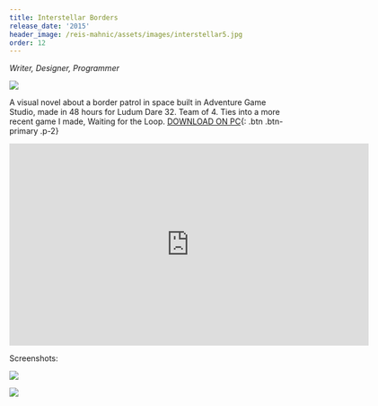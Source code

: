```yaml
---
title: Interstellar Borders
release_date: '2015'
header_image: /reis-mahnic/assets/images/interstellar5.jpg
order: 12
---
```

_Writer, Designer, Programmer_

![](/reis-mahnic/assets/images/interstellar2.jpg)

A visual novel about a border patrol in space built in Adventure Game Studio, made in 48 hours for Ludum Dare 32. Team of 4. Ties into a more recent game I made, Waiting for the Loop.
[DOWNLOAD ON PC](http://www.adventuregamestudio.co.uk/site/games/game/1914/){: .btn .btn-primary .p-2}

<iframe src="https://player.vimeo.com/video/139040652" width="640" height="360" frameborder="0" allow="autoplay; fullscreen" allowfullscreen></iframe>

Screenshots:

![](/reis-mahnic/assets/images/interstellar3.jpg)

![](/reis-mahnic/assets/images/interstellar4.jpg)
